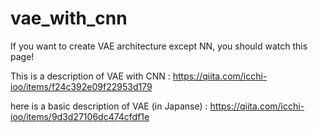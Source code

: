 # vae_with_cnn
If you want to create VAE architecture except NN, you should watch this page!

This is a description of VAE with CNN : https://qiita.com/icchi-ioo/items/f24c392e09f22953d179

here is a basic description of VAE (in Japanse) : https://qiita.com/icchi-ioo/items/9d3d27106dc474cfdf1e

